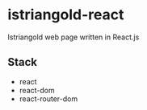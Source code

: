# istriangold-react
Istriangold web page written in React.js

## Stack
- react
- react-dom
- react-router-dom
